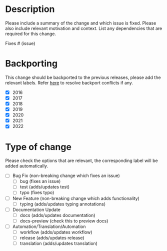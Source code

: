 # Description

<!---
Please be sure that your repository's base branch is `main`, after the pull request is merged, several backports pull 
requests will be created, please solve the conflicts and merge the backports.
--->

Please include a summary of the change and which issue is fixed. Please also include relevant motivation and context. 
List any dependencies that are required for this change.

Fixes # (issue)

# Backporting

This change should be backported to the previous releases, please add the relevant labels.
Refer [here](https://github.com/haiiliin/abqpy/discussions/1500) to resolve backport conflicts if any.

- [x] 2016
- [x] 2017
- [x] 2018
- [x] 2019
- [x] 2020
- [x] 2021
- [x] 2022

# Type of change

Please check the options that are relevant, the corresponding label will be added automatically.

- [ ] Bug Fix (non-breaking change which fixes an issue)
  - [ ] bug (fixes an issue)
  - [ ] test (adds/updates test)
  - [ ] typo (fixes typo)
- [ ] New Feature (non-breaking change which adds functionality)
  - [ ] typing (adds/updates typing annotations)
- [ ] Documentation Update
  - [ ] docs (adds/updates documentation)
  - [ ] docs-preview (check this to preview docs)
- [ ] Automation/Translation/Automation
  - [ ] workflow (adds/updates workflow)
  - [ ] release (adds/updates release)
  - [ ] translation (adds/updates translation)
